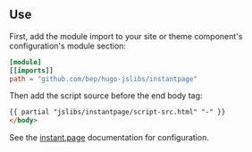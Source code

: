 ## Use

First, add the module import to your site or theme component's configuration's module section:

```toml
[module]
[[imports]]
path = "github.com/bep/hugo-jslibs/instantpage"
```

Then add the script source before the end body tag:


```html
{{ partial "jslibs/instantpage/script-src.html" "-" }}
</body>
```

See the [instant.page](https://instant.page/) documentation for configuration.